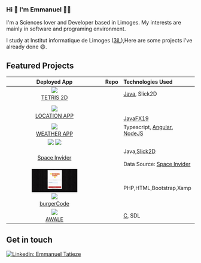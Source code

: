 ###

### Hi 👋 I'm Emmanuel 👨‍💻

I'm a Sciences lover and Developer based in Limoges.
My interests are mainly in software and programing environment.<br/>

I study at Institut informatique de Limoges (<a href="https://www.3il-ingenieurs.fr/">3iL</a>),Here are some projects i've already done 😄.

## Featured Projects


| Deployed App | Repo | Technologies Used |
|:-------------:|:-------------:|:----------|
| <a href="#"><img src="https://github.com/Emmanueltatieze/Emmanueltatieze/blob/main/Tetris.gif" width="85%" /></a><br /><a href="#">TETRIS 2D</a> | <a href=""><img src="https://cdn.iconscout.com/icon/free/png-256/github-153-675523.png" alt="" width="24px" /></a> | <a href="https://java.com">Java</a>, Slick2D |
| <a href="#"><img src="https://github.com/Emmanueltatieze/Emmanueltatieze/blob/main/ezgif.com-video-to-gif.gif" width="95%" /></a><br /><a href="#">LOCATION APP</a> | <a href="#"><img src="https://cdn.iconscout.com/icon/free/png-256/github-153-675523.png" alt="" width="24px" /></a> | <br /><br /><a href="https://stockx.com/api/">JavaFX19</a> |
|<a style="display: inline-block" href="#"><img src="https://github.com/Emmanueltatieze/Emmanueltatieze/blob/main/AngularApp.gif" width="70%" /></a><br /><a href="#">WEATHER APP</a> | <a href="#"><img src="https://cdn.iconscout.com/icon/free/png-256/github-153-675523.png" alt="" width="24px" /></a> |Typescript, <a href="https://angular.io/">Angular</a>, <a href="https://nodejs.org/en/">NodeJS</a> <br/> |
| <a style="display: inline-block" href="https://www.youtube.com/watch?v=hSYHDol4cuI"><img src="https://github.com/Emmanueltatieze/Emmanueltatieze/blob/main/spacex1.gif" width="40%" /></a> <a style="display: inline-block;" href="https://www.youtube.com/watch?v=hSYHDol4cuI"><img src="https://github.com/Emmanueltatieze/Emmanueltatieze/blob/main/spaceX2.gif" width="40%" /></a><br />
<a href="https://github.com/Emmanueltatieze/Jeu-d-espace-en-2D-avec-Java">Space Invider</a>  | <a href="#"><img src="https://cdn.iconscout.com/icon/free/png-256/github-153-675523.png" alt="" width="24px" /></a> |Java,<a href="https://slick.ninjacave.com/javadoc/">Slick2D</a> <br/><br/> Data Source: <a href="https://github.com/r-spacex/SpaceX-API">Space Invider</a> |
| <a style="display: inline-block" href="#"><img src="https://github.com/Emmanueltatieze/Emmanueltatieze/blob/main/burgerCode1.gif" width="50%" /></a> <a style="display: inline-block;" href="#"><img src="https://github.com/Emmanueltatieze/Emmanueltatieze/blob/main/burgerCode2.gif" width="50%" /></a><br /><a href="#">burgerCode</a> | <a href="#"><img src="https://cdn.iconscout.com/icon/free/png-256/github-153-675523.png" alt="" width="24px" /></a> | PHP,HTML,Bootstrap,Xamp |
| <a href="#"><img src="https://github.com/Emmanueltatieze/Emmanueltatieze/blob/main/awale.gif" width="85%" /></a><br /><a href="#">AWALE</a> | <a href="#"><img src="https://cdn.iconscout.com/icon/free/png-256/github-153-675523.png" alt="" width="24px" /></a> | <a href="https://c.com">C</a>, SDL |

<!--

Here are some ideas to get you started:

- 🔭 I’m currently working on ...
- 🌱 I’m currently learning ...
- 👯 I’m looking to collaborate on ...
- 🤔 I’m looking for help with ...
- 💬 Ask me about ...
- 📫 How to reach me: ...
- 😄 Pronouns: ...
- ⚡ Fun fact: ...
-->

## Get in touch 


 

[![Linkedin: Emmanuel Tatieze](https://img.shields.io/badge/-LinkedIn-blue?style=flat-square&logo=Linkedin&logoColor=white&link=https://www.linkedin.com/in/thomasdunn891/)](https://www.linkedin.com/in/emmanuel-tatieze-b9449921b/)
